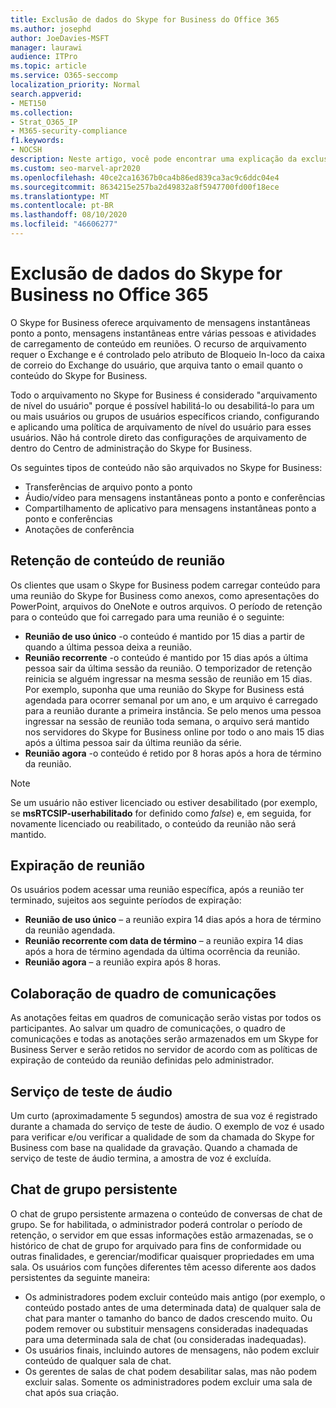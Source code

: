 ```yaml
---
title: Exclusão de dados do Skype for Business do Office 365
ms.author: josephd
author: JoeDavies-MSFT
manager: laurawi
audience: ITPro
ms.topic: article
ms.service: O365-seccomp
localization_priority: Normal
search.appverid:
- MET150
ms.collection:
- Strat_O365_IP
- M365-security-compliance
f1.keywords:
- NOCSH
description: Neste artigo, você pode encontrar uma explicação da exclusão de dados no Skype for Business, incluindo os tipos de conteúdo que não são mantidos.
ms.custom: seo-marvel-apr2020
ms.openlocfilehash: 40ce2ca16367b0ca4b86ed839ca3ac9c6ddc04e4
ms.sourcegitcommit: 8634215e257ba2d49832a8f5947700fd00f18ece
ms.translationtype: MT
ms.contentlocale: pt-BR
ms.lasthandoff: 08/10/2020
ms.locfileid: "46606277"
---
```

# <a name="skype-for-business-data-deletion-in-office-365"></a>Exclusão de dados do Skype for Business no Office 365

O Skype for Business oferece arquivamento de mensagens instantâneas ponto a ponto, mensagens instantâneas entre várias pessoas e atividades de carregamento de conteúdo em reuniões. O recurso de arquivamento requer o Exchange e é controlado pelo atributo de Bloqueio In-loco da caixa de correio do Exchange do usuário, que arquiva tanto o email quanto o conteúdo do Skype for Business.

Todo o arquivamento no Skype for Business é considerado "arquivamento de nível do usuário" porque é possível habilitá-lo ou desabilitá-lo para um ou mais usuários ou grupos de usuários específicos criando, configurando e aplicando uma política de arquivamento de nível do usuário para esses usuários. Não há controle direto das configurações de arquivamento de dentro do Centro de administração do Skype for Business.

Os seguintes tipos de conteúdo não são arquivados no Skype for Business:

- Transferências de arquivo ponto a ponto
- Áudio/vídeo para mensagens instantâneas ponto a ponto e conferências
- Compartilhamento de aplicativo para mensagens instantâneas ponto a ponto e conferências
- Anotações de conferência 

## <a name="meeting-content-retention"></a>Retenção de conteúdo de reunião

Os clientes que usam o Skype for Business podem carregar conteúdo para uma reunião do Skype for Business como anexos, como apresentações do PowerPoint, arquivos do OneNote e outros arquivos. O período de retenção para o conteúdo que foi carregado para uma reunião é o seguinte:

- **Reunião de uso único** -o conteúdo é mantido por 15 dias a partir de quando a última pessoa deixa a reunião.
- **Reunião recorrente** -o conteúdo é mantido por 15 dias após a última pessoa sair da última sessão da reunião. O temporizador de retenção reinicia se alguém ingressar na mesma sessão de reunião em 15 dias. Por exemplo, suponha que uma reunião do Skype for Business está agendada para ocorrer semanal por um ano, e um arquivo é carregado para a reunião durante a primeira instância. Se pelo menos uma pessoa ingressar na sessão de reunião toda semana, o arquivo será mantido nos servidores do Skype for Business online por todo o ano mais 15 dias após a última pessoa sair da última reunião da série.
- **Reunião agora** -o conteúdo é retido por 8 horas após a hora de término da reunião.

> [!NOTE]
> Se um usuário não estiver licenciado ou estiver desabilitado (por exemplo, se **msRTCSIP-userhabilitado** for definido como *false*) e, em seguida, for novamente licenciado ou reabilitado, o conteúdo da reunião não será mantido.

## <a name="meeting-expiration"></a>Expiração de reunião

Os usuários podem acessar uma reunião específica, após a reunião ter terminado, sujeitos aos seguinte períodos de expiração:

- **Reunião de uso único** – a reunião expira 14 dias após a hora de término da reunião agendada.
- **Reunião recorrente com data de término** – a reunião expira 14 dias após a hora de término agendada da última ocorrência da reunião.
- **Reunião agora** – a reunião expira após 8 horas.

## <a name="whiteboard-collaboration"></a>Colaboração de quadro de comunicações

As anotações feitas em quadros de comunicação serão vistas por todos os participantes. Ao salvar um quadro de comunicações, o quadro de comunicações e todas as anotações serão armazenados em um Skype for Business Server e serão retidos no servidor de acordo com as políticas de expiração de conteúdo da reunião definidas pelo administrador.

## <a name="audio-test-service"></a>Serviço de teste de áudio

Um curto (aproximadamente 5 segundos) amostra de sua voz é registrado durante a chamada do serviço de teste de áudio. O exemplo de voz é usado para verificar e/ou verificar a qualidade de som da chamada do Skype for Business com base na qualidade da gravação. Quando a chamada de serviço de teste de áudio termina, a amostra de voz é excluída.

## <a name="persistent-group-chat"></a>Chat de grupo persistente

O chat de grupo persistente armazena o conteúdo de conversas de chat de grupo. Se for habilitada, o administrador poderá controlar o período de retenção, o servidor em que essas informações estão armazenadas, se o histórico de chat de grupo for arquivado para fins de conformidade ou outras finalidades, e gerenciar/modificar quaisquer propriedades em uma sala. Os usuários com funções diferentes têm acesso diferente aos dados persistentes da seguinte maneira:

- Os administradores podem excluir conteúdo mais antigo (por exemplo, o conteúdo postado antes de uma determinada data) de qualquer sala de chat para manter o tamanho do banco de dados crescendo muito. Ou podem remover ou substituir mensagens consideradas inadequadas para uma determinada sala de chat (ou consideradas inadequadas).
- Os usuários finais, incluindo autores de mensagens, não podem excluir conteúdo de qualquer sala de chat.
- Os gerentes de salas de chat podem desabilitar salas, mas não podem excluir salas. Somente os administradores podem excluir uma sala de chat após sua criação.